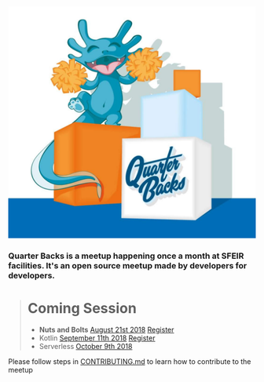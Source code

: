 <!-- ### Archived 
### External Events
- [Hashicorp User Group Meetup HUG](https://github.com/Sfeir/quarters-back/milestone/1000) *reported...*
### Touchdowns
- [May 2nd 2017](https://github.com/Sfeir/quarters-back/releases/tag/qb-20170502) *released*
- [June 6th 2017](https://github.com/Sfeir/quarters-back/releases/tag/qb-20170606) *released*
- [July 4th 2017](https://github.com/Sfeir/quarters-back/releases/tag/untagged-0de37cfd7faeec7fb839) *CANCELLED*
- [September 5th 2017](https://github.com/Sfeir/quarters-back/releases/tag/qb-20170912) *released on September 12th*
- [October 17th 2017](https://github.com/Sfeir/quarters-back/milestone/5) *confirmed*
- [November 14th 2017](https://github.com/Sfeir/quarters-back/milestone/6) 
- Server Side Javascript [February 9th 2018](https://github.com/Sfeir/quarters-back/milestone/8)
- Happy Birthday Quarter Backs [May 22nd 2018](https://github.com/Sfeir/quarters-back/milestone/11) 
- **Cloud Native Applications** [Tuesday July 10th 2018](https://github.com/Sfeir/quarters-back/milestone/12) 
![gcp logo](assets/gcp-logo.png)
-->
![logo quarters back 2018](assets/jean-cloud.jpg)

### Quarter Backs is a meetup happening once a month at SFEIR facilities. It's an open source meetup made by developers for developers.

> # Coming Session
> - **Nuts and Bolts** [August 21st 2018](https://github.com/Sfeir/quarters-back/milestone/15) [Register](https://sfeir.facebook.com/events/1864748226915116/)
> - Kotlin [September 11th 2018](https://github.com/Sfeir/quarters-back/milestone/13) [Register](https://sfeir.facebook.com/events/271065980146745/)
> - Serverless [October 9th 2018](https://github.com/Sfeir/quarters-back/milestone/16)

Please follow steps in [CONTRIBUTING.md](CONTRIBUTING.md) to learn how to contribute to the meetup
